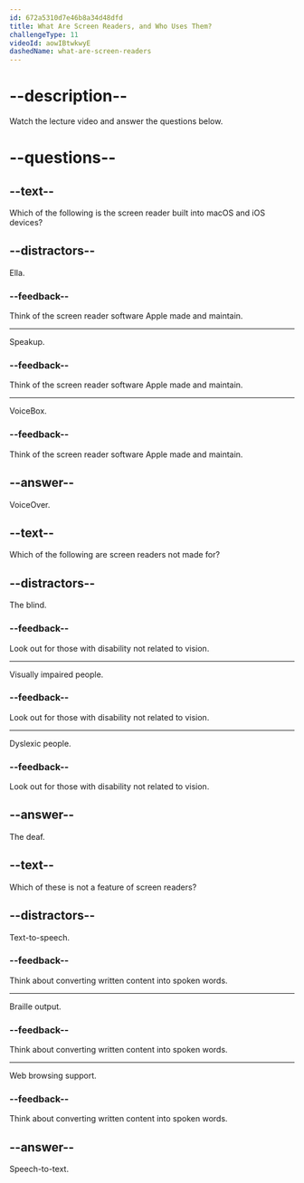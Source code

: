 ```yaml
---
id: 672a5310d7e46b8a34d48dfd
title: What Are Screen Readers, and Who Uses Them?
challengeType: 11
videoId: aowIBtwkwyE
dashedName: what-are-screen-readers
---
```


# --description--

Watch the lecture video and answer the questions below.

# --questions--

## --text--

Which of the following is the screen reader built into macOS and iOS devices?

## --distractors--

Ella.

### --feedback--

Think of the screen reader software Apple made and maintain.

---

Speakup.

### --feedback--

Think of the screen reader software Apple made and maintain.

---

VoiceBox.

### --feedback--

Think of the screen reader software Apple made and maintain.

## --answer--

VoiceOver.

## --text--

Which of the following are screen readers not made for?

## --distractors--

The blind.

### --feedback--

Look out for those with disability not related to vision.

---

Visually impaired people.

### --feedback--

Look out for those with disability not related to vision.

---

Dyslexic people.

### --feedback--

Look out for those with disability not related to vision.

## --answer--

The deaf.

## --text--

Which of these is not a feature of screen readers?

## --distractors--

Text-to-speech.

### --feedback--

Think about converting written content into spoken words.

---

Braille output.

### --feedback--

Think about converting written content into spoken words.

---

Web browsing support.

### --feedback--

Think about converting written content into spoken words.

## --answer--

Speech-to-text.

